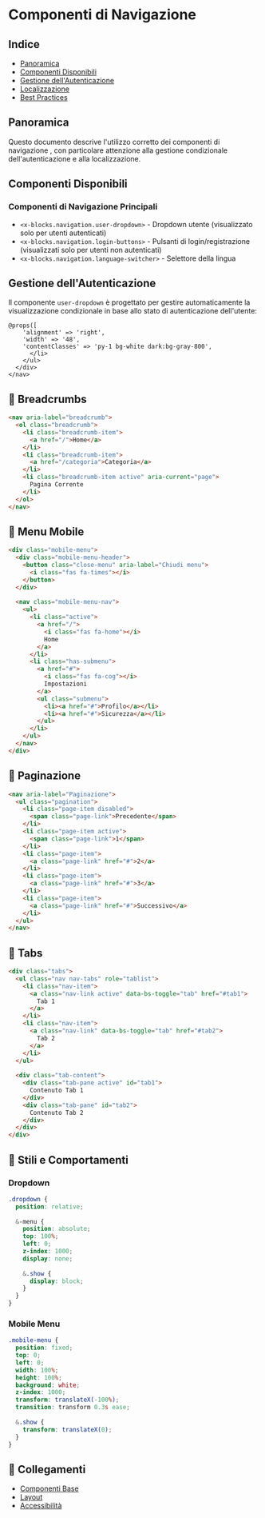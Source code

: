 # Componenti di Navigazione 

## Indice
- [Panoramica](#panoramica)
- [Componenti Disponibili](#componenti-disponibili)
- [Gestione dell'Autenticazione](#gestione-dellautenticazione)
- [Localizzazione](#localizzazione)
- [Best Practices](#best-practices)

## Panoramica

Questo documento descrive l'utilizzo corretto dei componenti di navigazione , con particolare attenzione alla gestione condizionale dell'autenticazione e alla localizzazione.

## Componenti Disponibili

### Componenti di Navigazione Principali

- `<x-blocks.navigation.user-dropdown>` - Dropdown utente (visualizzato solo per utenti autenticati)
- `<x-blocks.navigation.login-buttons>` - Pulsanti di login/registrazione (visualizzati solo per utenti non autenticati)
- `<x-blocks.navigation.language-switcher>` - Selettore della lingua

## Gestione dell'Autenticazione

Il componente `user-dropdown` è progettato per gestire automaticamente la visualizzazione condizionale in base allo stato di autenticazione dell'utente:

```blade
@props([
    'alignment' => 'right',
    'width' => '48',
    'contentClasses' => 'py-1 bg-white dark:bg-gray-800',
      </li>
    </ul>
  </div>
</nav>
```

## 📑 Breadcrumbs
```html
<nav aria-label="breadcrumb">
  <ol class="breadcrumb">
    <li class="breadcrumb-item">
      <a href="/">Home</a>
    </li>
    <li class="breadcrumb-item">
      <a href="/categoria">Categoria</a>
    </li>
    <li class="breadcrumb-item active" aria-current="page">
      Pagina Corrente
    </li>
  </ol>
</nav>
```

## 📱 Menu Mobile
```html
<div class="mobile-menu">
  <div class="mobile-menu-header">
    <button class="close-menu" aria-label="Chiudi menu">
      <i class="fas fa-times"></i>
    </button>
  </div>
  
  <nav class="mobile-menu-nav">
    <ul>
      <li class="active">
        <a href="/">
          <i class="fas fa-home"></i>
          Home
        </a>
      </li>
      <li class="has-submenu">
        <a href="#">
          <i class="fas fa-cog"></i>
          Impostazioni
        </a>
        <ul class="submenu">
          <li><a href="#">Profilo</a></li>
          <li><a href="#">Sicurezza</a></li>
        </ul>
      </li>
    </ul>
  </nav>
</div>
```

## 🎯 Paginazione
```html
<nav aria-label="Paginazione">
  <ul class="pagination">
    <li class="page-item disabled">
      <span class="page-link">Precedente</span>
    </li>
    <li class="page-item active">
      <span class="page-link">1</span>
    </li>
    <li class="page-item">
      <a class="page-link" href="#">2</a>
    </li>
    <li class="page-item">
      <a class="page-link" href="#">3</a>
    </li>
    <li class="page-item">
      <a class="page-link" href="#">Successivo</a>
    </li>
  </ul>
</nav>
```

## 🔗 Tabs
```html
<div class="tabs">
  <ul class="nav nav-tabs" role="tablist">
    <li class="nav-item">
      <a class="nav-link active" data-bs-toggle="tab" href="#tab1">
        Tab 1
      </a>
    </li>
    <li class="nav-item">
      <a class="nav-link" data-bs-toggle="tab" href="#tab2">
        Tab 2
      </a>
    </li>
  </ul>
  
  <div class="tab-content">
    <div class="tab-pane active" id="tab1">
      Contenuto Tab 1
    </div>
    <div class="tab-pane" id="tab2">
      Contenuto Tab 2
    </div>
  </div>
</div>
```

## 🎨 Stili e Comportamenti

### Dropdown
```scss
.dropdown {
  position: relative;
  
  &-menu {
    position: absolute;
    top: 100%;
    left: 0;
    z-index: 1000;
    display: none;
    
    &.show {
      display: block;
    }
  }
}
```

### Mobile Menu
```scss
.mobile-menu {
  position: fixed;
  top: 0;
  left: 0;
  width: 100%;
  height: 100%;
  background: white;
  z-index: 1000;
  transform: translateX(-100%);
  transition: transform 0.3s ease;
  
  &.show {
    transform: translateX(0);
  }
}
```

## 🔗 Collegamenti
- [Componenti Base](./base-components.md)
- [Layout](./layout-components.md)
- [Accessibilità](./standards/accessibility.md) 